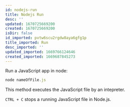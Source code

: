 ```yaml
---
id: nodejs-run
title: Nodejs Run
desc: ''
updated: 1670725669200
created: 1670725669200
isDir: false
id_imported: pvtw6scu2rgdw8aya6gfg1p
title_imported: Run
desc_imported: ''
updated_imported: 1669766124646
created_imported: 1669687845273
---
```


Run a JavaScript app in node:

```javascript
node nameOfFile.js
```

This method executes the JavaScript file by an intepreter.

```CTRL + C``` stops a running JavaScript file in Node.js.